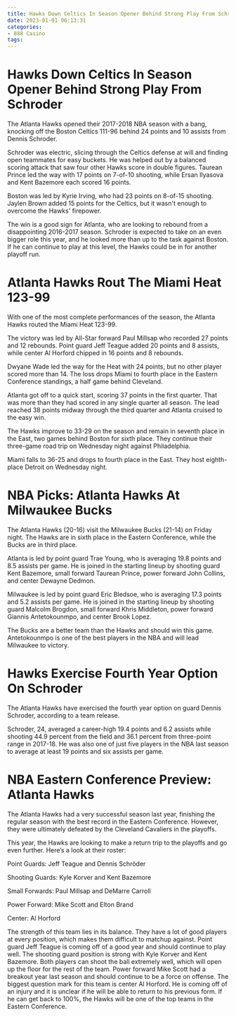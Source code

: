 ```yaml
---
title: Hawks Down Celtics In Season Opener Behind Strong Play From Schroder
date: 2023-01-01 06:13:31
categories:
- 888 Casino
tags:
---
```



#  Hawks Down Celtics In Season Opener Behind Strong Play From Schroder

The Atlanta Hawks opened their 2017-2018 NBA season with a bang, knocking off the Boston Celtics 111-96 behind 24 points and 10 assists from Dennis Schroder.

Schroder was electric, slicing through the Celtics defense at will and finding open teammates for easy buckets. He was helped out by a balanced scoring attack that saw four other Hawks score in double figures. Taurean Prince led the way with 17 points on 7-of-10 shooting, while Ersan Ilyasova and Kent Bazemore each scored 16 points.

Boston was led by Kyrie Irving, who had 23 points on 8-of-15 shooting. Jaylen Brown added 15 points for the Celtics, but it wasn't enough to overcome the Hawks' firepower.

The win is a good sign for Atlanta, who are looking to rebound from a disappointing 2016-2017 season. Schroder is expected to take on an even bigger role this year, and he looked more than up to the task against Boston. If he can continue to play at this level, the Hawks could be in for another playoff run.

#  Atlanta Hawks Rout The Miami Heat 123-99

With one of the most complete performances of the season, the Atlanta Hawks routed the Miami Heat 123-99.

The victory was led by All-Star forward Paul Millsap who recorded 27 points and 12 rebounds. Point guard Jeff Teague added 20 points and 8 assists, while center Al Horford chipped in 16 points and 8 rebounds.

Dwyane Wade led the way for the Heat with 24 points, but no other player scored more than 14. The loss drops Miami to fourth place in the Eastern Conference standings, a half game behind Cleveland.

Atlanta got off to a quick start, scoring 37 points in the first quarter. That was more than they had scored in any single quarter all season. The lead reached 38 points midway through the third quarter and Atlanta cruised to the easy win.

The Hawks improve to 33-29 on the season and remain in seventh place in the East, two games behind Boston for sixth place. They continue their three-game road trip on Wednesday night against Philadelphia.

Miami falls to 36-25 and drops to fourth place in the East. They host eighth-place Detroit on Wednesday night.

#  NBA Picks: Atlanta Hawks At Milwaukee Bucks

The Atlanta Hawks (20-16) visit the Milwaukee Bucks (21-14) on Friday night. The Hawks are in sixth place in the Eastern Conference, while the Bucks are in third place.

Atlanta is led by point guard Trae Young, who is averaging 19.8 points and 8.5 assists per game. He is joined in the starting lineup by shooting guard Kent Bazemore, small forward Taurean Prince, power forward John Collins, and center Dewayne Dedmon.

Milwaukee is led by point guard Eric Bledsoe, who is averaging 17.3 points and 5.2 assists per game. He is joined in the starting lineup by shooting guard Malcolm Brogdon, small forward Khris Middleton, power forward Giannis Antetokounmpo, and center Brook Lopez.

The Bucks are a better team than the Hawks and should win this game. Antetokounmpo is one of the best players in the NBA and will lead Milwaukee to victory.

#  Hawks Exercise Fourth Year Option On Schroder

The Atlanta Hawks have exercised the fourth year option on guard Dennis Schroder, according to a team release.

Schroder, 24, averaged a career-high 19.4 points and 6.2 assists while shooting 44.9 percent from the field and 36.1 percent from three-point range in 2017-18. He was also one of just five players in the NBA last season to average at least 19 points and six assists per game.

#  NBA Eastern Conference Preview: Atlanta Hawks

The Atlanta Hawks had a very successful season last year, finishing the regular season with the best record in the Eastern Conference. However, they were ultimately defeated by the Cleveland Cavaliers in the playoffs.

This year, the Hawks are looking to make a return trip to the playoffs and go even further. Here’s a look at their roster:

Point Guards: Jeff Teague and Dennis Schröder

Shooting Guards: Kyle Korver and Kent Bazemore

Small Forwards: Paul Millsap and DeMarre Carroll

Power Forward: Mike Scott and Elton Brand

Center: Al Horford

The strength of this team lies in its balance. They have a lot of good players at every position, which makes them difficult to matchup against. Point guard Jeff Teague is coming off of a good year and should continue to play well. The shooting guard position is strong with Kyle Korver and Kent Bazemore. Both players can shoot the ball extremely well, which will open up the floor for the rest of the team. Power forward Mike Scott had a breakout year last season and should continue to be a force on offense. The biggest question mark for this team is center Al Horford. He is coming off of an injury and it is unclear if he will be able to return to his previous form. If he can get back to 100%, the Hawks will be one of the top teams in the Eastern Conference.